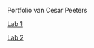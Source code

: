 Portfolio van Cesar Peeters

[Lab 1](https://github.com/CesarTheCreator/webtech3-portfolio/tree/master/lab1)

[Lab 2](https://github.com/CesarTheCreator/webtech3-portfolio/tree/master/lab2)



